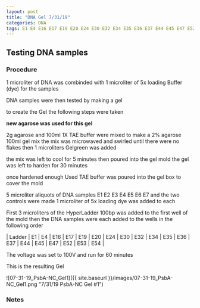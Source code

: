 ```yaml
---
layout: post
title: "DNA Gel 7/31/19"
categories: DNA
tags: E1 E4 E16 E17 E19 E20 E24 E30 E32 E34 E35 E36 E37 E44 E45 E47 E52 E53 E54
---
```


## Testing DNA samples

### Procedure

1 microliter of DNA was combinded with 1 microliter of 5x loading Buffer (dye) for the samples

DNA samples were then tested by making a gel

to create the Gel the following steps were taken 

**new agarose was used for this gel**

2g agarose and 100ml 1X TAE buffer were mixed to make a 2% agarose 100ml gel mix 
the mix was microwaved and swirled until there were no flakes 
then 1 microliters Gelgreen was added

the mix was left to cool for 5 minutes then poured into the gel mold
the gel was left to harden for 30 minutes 

once hardened enough Used TAE buffer was poured into the gel box to cover the mold

5 microliter aliquots of DNA samples  E1 E2 E3 E4 E5 E6 E7 and the two controls were made 
1 microliter of 5x loading dye was added to each

First 3 microliters of the HyperLadder 100bp was added to the first well of the mold 
then the DNA samples were each added to the wells in the following order 

| Ladder | E1 | E4 | E16 | E17 | E19 | E20 | E24 | E30 | E32 | E34 | E35 | E36 | E37 | E44 | E45 | E47 | E52 | E53 | E54 | 

The voltage was set to 100V and run for 60 minutes


This is the resulting Gel

![07-31-19_PsbA-NC_Gel1]({{ site.baseurl }}/images/07-31-19_PsbA-NC_Gel1.png "7/31/19 PsbA-NC Gel #1")


### Notes

